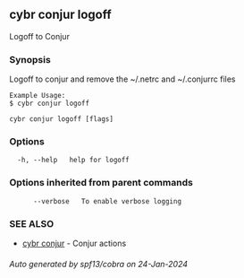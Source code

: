## cybr conjur logoff

Logoff to Conjur

### Synopsis

Logoff to conjur and remove the ~/.netrc and ~/.conjurrc files
	
	Example Usage:
	$ cybr conjur logoff

```
cybr conjur logoff [flags]
```

### Options

```
  -h, --help   help for logoff
```

### Options inherited from parent commands

```
      --verbose   To enable verbose logging
```

### SEE ALSO

* [cybr conjur](cybr_conjur.md)	 - Conjur actions

###### Auto generated by spf13/cobra on 24-Jan-2024
